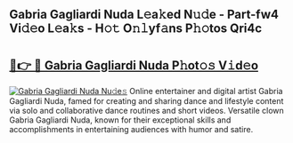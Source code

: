 ## Gabria Gagliardi Nuda L𝚎a𝚔ed N𝚞𝚍e - Part-fw4 Vi𝚍𝚎o L𝚎a𝚔s - H𝚘𝚝 O𝚗𝚕yf𝚊ns P𝚑𝚘tos Qri4c

# <h2><a href="http://kfdnriu.oniu.top/?m=Gabria+Gagliardi+Nuda">🔗👉 🔴 Gabria Gagliardi Nuda P𝚑ot𝚘𝚜 V𝚒d𝚎o</a></h2>

[![Gabria Gagliardi Nuda Nu𝚍e𝚜](https://i.imgur.com/0qMVB7G.gif)](http://kfdnriu.oniu.top/?m=Gabria+Gagliardi+Nuda)
Online entertainer and digital artist Gabria Gagliardi Nuda, famed for creating and sharing dance and lifestyle content via solo and collaborative dance routines and short videos. Versatile clown Gabria Gagliardi Nuda, known for their exceptional skills and accomplishments in entertaining audiences with humor and satire.  
